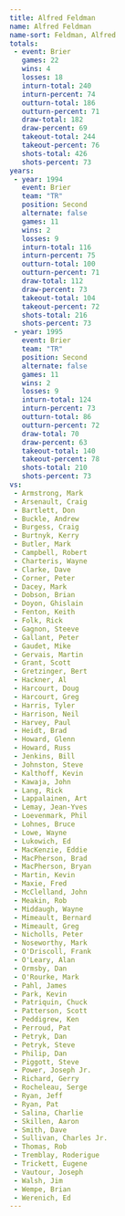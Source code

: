 ```yaml
---
title: Alfred Feldman
name: Alfred Feldman
name-sort: Feldman, Alfred
totals:
 - event: Brier
   games: 22
   wins: 4
   losses: 18
   inturn-total: 240
   inturn-percent: 74
   outturn-total: 186
   outturn-percent: 71
   draw-total: 182
   draw-percent: 69
   takeout-total: 244
   takeout-percent: 76
   shots-total: 426
   shots-percent: 73
years:
 - year: 1994
   event: Brier
   team: "TR"
   position: Second
   alternate: false
   games: 11
   wins: 2
   losses: 9
   inturn-total: 116
   inturn-percent: 75
   outturn-total: 100
   outturn-percent: 71
   draw-total: 112
   draw-percent: 73
   takeout-total: 104
   takeout-percent: 72
   shots-total: 216
   shots-percent: 73
 - year: 1995
   event: Brier
   team: "TR"
   position: Second
   alternate: false
   games: 11
   wins: 2
   losses: 9
   inturn-total: 124
   inturn-percent: 73
   outturn-total: 86
   outturn-percent: 72
   draw-total: 70
   draw-percent: 63
   takeout-total: 140
   takeout-percent: 78
   shots-total: 210
   shots-percent: 73
vs:
 - Armstrong, Mark
 - Arsenault, Craig
 - Bartlett, Don
 - Buckle, Andrew
 - Burgess, Craig
 - Burtnyk, Kerry
 - Butler, Mark
 - Campbell, Robert
 - Charteris, Wayne
 - Clarke, Dave
 - Corner, Peter
 - Dacey, Mark
 - Dobson, Brian
 - Doyon, Ghislain
 - Fenton, Keith
 - Folk, Rick
 - Gagnon, Steeve
 - Gallant, Peter
 - Gaudet, Mike
 - Gervais, Martin
 - Grant, Scott
 - Gretzinger, Bert
 - Hackner, Al
 - Harcourt, Doug
 - Harcourt, Greg
 - Harris, Tyler
 - Harrison, Neil
 - Harvey, Paul
 - Heidt, Brad
 - Howard, Glenn
 - Howard, Russ
 - Jenkins, Bill
 - Johnston, Steve
 - Kalthoff, Kevin
 - Kawaja, John
 - Lang, Rick
 - Lappalainen, Art
 - Lemay, Jean-Yves
 - Loevenmark, Phil
 - Lohnes, Bruce
 - Lowe, Wayne
 - Lukowich, Ed
 - MacKenzie, Eddie
 - MacPherson, Brad
 - MacPherson, Bryan
 - Martin, Kevin
 - Maxie, Fred
 - McClelland, John
 - Meakin, Rob
 - Middaugh, Wayne
 - Mimeault, Bernard
 - Mimeault, Greg
 - Nicholls, Peter
 - Noseworthy, Mark
 - O'Driscoll, Frank
 - O'Leary, Alan
 - Ormsby, Dan
 - O'Rourke, Mark
 - Pahl, James
 - Park, Kevin
 - Patriquin, Chuck
 - Patterson, Scott
 - Peddigrew, Ken
 - Perroud, Pat
 - Petryk, Dan
 - Petryk, Steve
 - Philip, Dan
 - Piggott, Steve
 - Power, Joseph Jr.
 - Richard, Gerry
 - Rocheleau, Serge
 - Ryan, Jeff
 - Ryan, Pat
 - Salina, Charlie
 - Skillen, Aaron
 - Smith, Dave
 - Sullivan, Charles Jr.
 - Thomas, Rob
 - Tremblay, Roderigue
 - Trickett, Eugene
 - Vautour, Joseph
 - Walsh, Jim
 - Wempe, Brian
 - Werenich, Ed
---
```

